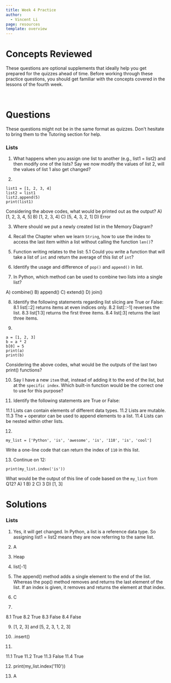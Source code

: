 ```yaml
---
title: Week 4 Practice
author:
  - Vincent Li
page: resources
template: overview
---
```


# Concepts Reviewed

These questions are optional supplements that ideally help you get prepared for the quizzes ahead of time. Before working through these practice questions, you should get familiar with the concepts covered in the lessons of the fourth week.

<br>

# Questions
These questions might not be in the same format as quizzes. Don't hesitate to bring them to the Tutoring section for help.

### Lists
1. What happens when you assign one list to another (e.g., list1 = list2) and then modify one of the lists? Say we now modify the values of list 2, will the values of list 1 also get changed?

2. 
~~~
list1 = [1, 2, 3, 4]
list2 = list1
list2.append(5)
print(list1)
~~~
Considering the above codes, what would be printed out as the output?
A) [1, 2, 3, 4, 5] B) [1, 2, 3, 4] C) [5, 4, 3, 2, 1] D) Error

3. Where should we put a newly created list in the Memory Diagram? 

4. Recall the Chapter when we learn `String`, how to use the index to access the last item within a list without calling the function `len()`?

5. Function writing relates to the list:
5.1 Could you write a function that will take a list of `int` and return the average of this list of `int`?

6. Identify the usage and difference of `pop()` and `append()` in list.

7. In Python, which method can be used to combine two lists into a single list?

A) combine()
B) append()
C) extend()
D) join()

8. Identify the following statements regarding list slicing are True or False:
8.1 list[::2] returns items at even indices only.
8.2 list[::-1] reverses the list.
8.3 list[1:3] returns the first three items.
8.4 list[:3] returns the last three items.

9. 
~~~
a = [1, 2, 3]
b = a * 2
b[0] = 5
print(a)
print(b)
~~~
Considering the above codes, what would be the outputs of the last two print() functions?

10. Say I have a new `item` that, instead of adding it to the end of the list, but at the `specific index`. Which built-in function would be the correct one to use for this purpose?

11. Identify the following statements are True or False:

11.1 Lists can contain elements of different data types.
11.2 Lists are mutable.
11.3 The + operator can be used to append elements to a list.
11.4 Lists can be nested within other lists.

12. 
~~~
my_list = ['Python', 'is', 'awesome', 'is', '110', 'is', 'cool']
~~~
Write a one-line code that can return the index of `110` in this list.

13. Continue on 12: 
~~~
print(my_list.index('is'))
~~~
What would be the output of this line of code based on the `my_list` from Q12?
A) 1
B) 2
C) 3
D) [1, 3]



# Solutions

### Lists
1. Yes, it will get changed. In Python, a list is a reference data type. So assigning list1 = list2 means they are now referring to the same list. 

2. A

3. Heap

4. list[-1]

6. The append() method adds a single element to the end of the list. Whereas the pop() method removes and returns the last element of the list. If an index is given, it removes and returns the element at that index.

7. C

8. 
8.1 True
8.2 True
8.3 False
8.4 False

9. [1, 2, 3] and [5, 2, 3, 1, 2, 3]

10. .insert()

11. 
11.1 True
11.2 True
11.3 False
11.4 True

12. print(my_list.index('110'))

13. A